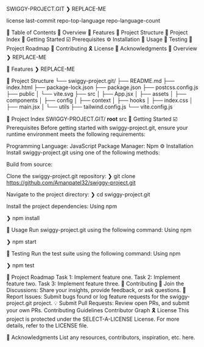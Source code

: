 SWIGGY-PROJECT.GIT
❯ REPLACE-ME

license last-commit repo-top-language repo-language-count




🔗 Table of Contents
📍 Overview
👾 Features
📁 Project Structure
📂 Project Index
🚀 Getting Started
☑️ Prerequisites
⚙️ Installation
🤖 Usage
🧪 Testing
📌 Project Roadmap
🔰 Contributing
🎗 License
🙌 Acknowledgments
📍 Overview
❯ REPLACE-ME

👾 Features
❯ REPLACE-ME

📁 Project Structure
└── swiggy-project.git/
    ├── README.md
    ├── index.html
    ├── package-lock.json
    ├── package.json
    ├── postcss.config.js
    ├── public
    │   └── vite.svg
    ├── src
    │   ├── App.jsx
    │   ├── assets
    │   ├── components
    │   ├── config
    │   ├── context
    │   ├── hooks
    │   ├── index.css
    │   ├── main.jsx
    │   └── utils
    ├── tailwind.config.js
    └── vite.config.js

📂 Project Index
SWIGGY-PROJECT.GIT/
__root__
src
🚀 Getting Started
☑️ Prerequisites
Before getting started with swiggy-project.git, ensure your runtime environment meets the following requirements:

Programming Language: JavaScript
Package Manager: Npm
⚙️ Installation
Install swiggy-project.git using one of the following methods:

Build from source:

Clone the swiggy-project.git repository:
❯ git clone https://github.com/Amanpatel32/swiggy-project.git

Navigate to the project directory:
❯ cd swiggy-project.git

Install the project dependencies:
Using npm   

❯ npm install

🤖 Usage
Run swiggy-project.git using the following command: Using npm   

❯ npm start

🧪 Testing
Run the test suite using the following command: Using npm   

❯ npm test

📌 Project Roadmap
 Task 1: Implement feature one.
 Task 2: Implement feature two.
 Task 3: Implement feature three.
🔰 Contributing
💬 Join the Discussions: Share your insights, provide feedback, or ask questions.
🐛 Report Issues: Submit bugs found or log feature requests for the swiggy-project.git project.
💡 Submit Pull Requests: Review open PRs, and submit your own PRs.
Contributing Guidelines
Contributor Graph
🎗 License
This project is protected under the SELECT-A-LICENSE License. For more details, refer to the LICENSE file.

🙌 Acknowledgments
List any resources, contributors, inspiration, etc. here.
